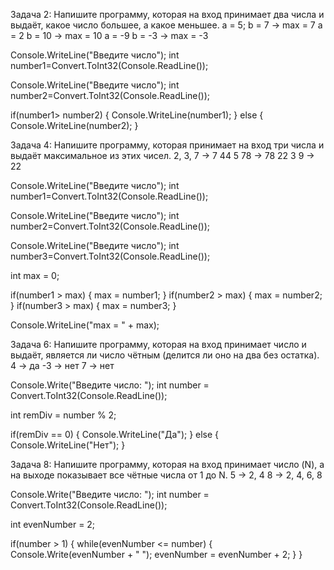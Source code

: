 Задача 2: Напишите программу, которая на вход принимает два числа и выдаёт, какое число большее, а какое меньшее.
a = 5; b = 7 -> max = 7
a = 2 b = 10 -> max = 10
a = -9 b = -3 -> max = -3


Console.WriteLine("Введите число");
int number1=Convert.ToInt32(Console.ReadLine());

Console.WriteLine("Введите число");
int number2=Convert.ToInt32(Console.ReadLine());

if(number1> number2)
{
    Console.WriteLine(number1);
}
else
{
    Console.WriteLine(number2);
}


Задача 4: Напишите программу, которая принимает на вход три числа и выдаёт максимальное из этих чисел.
2, 3, 7 -> 7
44 5 78 -> 78
22 3 9 -> 22


Console.WriteLine("Введите число");
int number1=Convert.ToInt32(Console.ReadLine());

Console.WriteLine("Введите число");
int number2=Convert.ToInt32(Console.ReadLine());

Console.WriteLine("Введите число");
int number3=Convert.ToInt32(Console.ReadLine());

int max = 0;

if(number1 > max)
{
  max = number1;
}
if(number2 > max)
{
   max = number2;
}
if(number3 > max)
{
    max = number3;
}

Console.WriteLine("max = " + max);

Задача 6: Напишите программу, которая на вход принимает число и выдаёт, является ли число чётным (делится ли оно на два без остатка).
4 -> да
-3 -> нет
7 -> нет

Console.Write("Введите число: ");
int number = Convert.ToInt32(Console.ReadLine());

int remDiv = number % 2;

if(remDiv == 0)
{
    Console.WriteLine("Да");
}
else
{
    Console.WriteLine("Нет");
}



Задача 8: Напишите программу, которая на вход принимает число (N), а на выходе показывает все чётные числа от 1 до N.
5 -> 2, 4
8 -> 2, 4, 6, 8

Console.Write("Введите число: ");
int number = Convert.ToInt32(Console.ReadLine());

int evenNumber = 2;

if(number > 1)
{
   while(evenNumber <= number)
       {
        Console.Write(evenNumber + " ");
        evenNumber = evenNumber + 2;
        }
}
